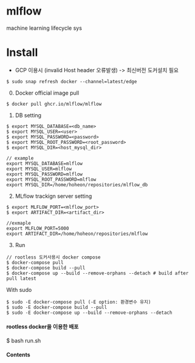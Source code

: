 # mlflow
machine learning lifecycle sys

# Install
- GCP 이용시 (invalid Host header 오류발생) -> 최신버전 도커설치 필요
```
$ sudo snap refresh docker --channel=latest/edge
```

0. Docker official image pull
```
$ docker pull ghcr.io/mlflow/mlflow
```

1. DB setting
```/bin/bash
$ export MYSQL_DATABASE=<db_name>
$ export MYSQL_USER=<user>
$ export MYSQL_PASSWORD=<password>
$ export MYSQL_ROOT_PASSWORD=<root_password>
$ export MYSQL_DIR=<host_mysql_dir>

// example
export MYSQL_DATABASE=mlflow
export MYSQL_USER=mlflow
export MYSQL_PASSWORD=mlflow
export MYSQL_ROOT_PASSWORD=mlflow
export MYSQL_DIR=/home/hoheon/repositories/mlflow_db
```

2. MLflow trackign server setting
```/bin/bash
$ export MLFLOW_PORT=<mlflow_port>
$ export ARTIFACT_DIR=<artifact_dir>

//exmaple
export MLFLOW_PORT=5000
export ARTIFACT_DIR=/home/hoheon/repositories/mlflow
```


3. Run
```/bin/bash
// rootless 도커사용시 docker compose
$ docker-compose pull
$ docker-compose build --pull
$ docker-compose up --build --remove-orphans --detach # build after pull latest
```

With sudo
```/bin/absh
$ sudo -E docker-compose pull (-E option: 환경변수 유지)
$ sudo -E docker-compose build --pull
$ sudo -E docker-compose up --build --remove-orphans --detach
```



#### rootless docker을 이용한 배포
$ bash run.sh


#### Contents
